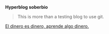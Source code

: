 **Hyperblog soberbio**  

> This is more than a testing blog to use git.

[El dinero es dinero, aprende algo dinero.](https://platzi.com/ "El dinero es dinero, aprende algo dinero.")
